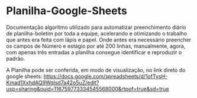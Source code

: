 # Planilha-Google-Sheets
Documentação algoritmo utilizado para automatizar preenchimento diário de planilha-boletim por toda a equipe, acelerando e otimizando o trabalho que antes era feita com lápis e papel.
Onde antes era necessário preencher os campos de Número e estágio por até 200 linhas, manualmente, agora, com apenas três entradas a planilha consegue identificar e reproduzir o padrão.

A Planilha pode ser conferida, em modo de visualização, no link direto do google sheets:
https://docs.google.com/spreadsheets/d/1ofTysH-Kmad1XxhdAQ9Wqlsd7a42o5uZ/edit?usp=sharing&ouid=116759773334545568000&rtpof=true&sd=true


